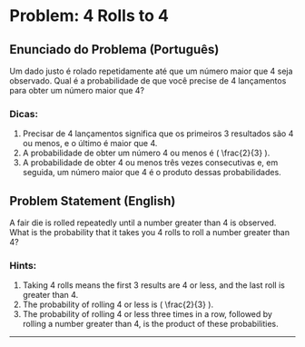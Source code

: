 # Problem: 4 Rolls to 4

## Enunciado do Problema (Português)
Um dado justo é rolado repetidamente até que um número maior que 4 seja observado. Qual é a probabilidade de que você precise de 4 lançamentos para obter um número maior que 4?

### Dicas:
1. Precisar de 4 lançamentos significa que os primeiros 3 resultados são 4 ou menos, e o último é maior que 4.
2. A probabilidade de obter um número 4 ou menos é \( \frac{2}{3} \).
3. A probabilidade de obter 4 ou menos três vezes consecutivas e, em seguida, um número maior que 4 é o produto dessas probabilidades.

## Problem Statement (English)
A fair die is rolled repeatedly until a number greater than 4 is observed. What is the probability that it takes you 4 rolls to roll a number greater than 4?

### Hints:
1. Taking 4 rolls means the first 3 results are 4 or less, and the last roll is greater than 4.
2. The probability of rolling 4 or less is \( \frac{2}{3} \).
3. The probability of rolling 4 or less three times in a row, followed by rolling a number greater than 4, is the product of these probabilities.

---
